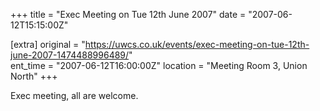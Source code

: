 +++
title = "Exec Meeting on Tue 12th June 2007"
date = "2007-06-12T15:15:00Z"

[extra]
original = "https://uwcs.co.uk/events/exec-meeting-on-tue-12th-june-2007-1474488996489/"    
ent_time = "2007-06-12T16:00:00Z"
location = "Meeting Room 3, Union North"
+++

Exec meeting, all are welcome.

